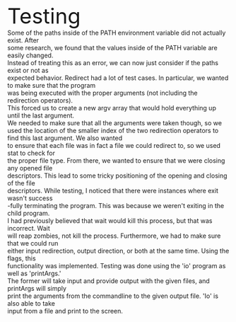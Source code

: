 <font size="10">Testing</font>  
Some of the paths inside of the PATH environment variable did not actually exist. After  
some research, we found that the values inside of the PATH variable are easily changed.  
Instead of treating this as an error, we can now just consider if the paths exist or not as  
expected behavior.
Redirect had a lot of test cases. In particular, we wanted to make sure that the program  
was being executed with the proper arguments (not including the redirection operators).  
This forced us to create a new argv array that would hold everything up until the last argument.  
We needed to make sure that all the arguments were taken though, so we used the location of
the smaller index of the two redirection operators to find this last argument. We also wanted  
to ensure that each file was in fact a file we could redirect to, so we used stat to check for  
the proper file type. From there, we wanted to ensure that we were closing any opened file   
descriptors. This lead to some tricky positioning of the opening and closing of the file  
descriptors. While testing, I noticed that there were instances where exit wasn't success  
-fully terminating the program. This was because we weren't exiting in the child program.  
I had previously believed that wait would kill this process, but that was incorrect. Wait  
will reap zombies, not kill the process. Furthermore, we had to make sure that we could run  
either input redirection, output direction, or both at the same time. Using the flags, this  
functionality was implemented. Testing was done using the 'io' program as well as 'printArgs.'  
The former will take input and provide output with the given files, and printArgs will simply  
print the arguments from the commandline to the given output file. 'Io' is also able to take    
input from a file and print to the screen.